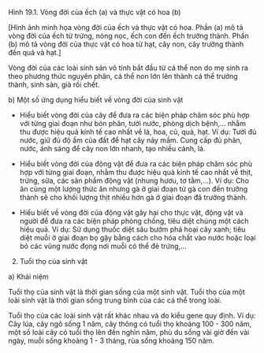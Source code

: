 Hình 19.1. Vòng đời của ếch (a) và thực vật có hoa (b)

[Hình ảnh minh họa vòng đời của ếch và thực vật có hoa. Phần (a) mô tả vòng đời của ếch từ trứng, nòng nọc, ếch con đến ếch trưởng thành. Phần (b) mô tả vòng đời của thực vật có hoa từ hạt, cây non, cây trưởng thành đến quả và hạt.]

Vòng đời của các loài sinh sản vô tính bắt đầu từ cá thể non do mẹ sinh ra theo phương thức nguyên phân, cá thể non lớn lên thành cá thể trưởng thành, sinh sản, già rồi chết.

b) Một số ứng dụng hiểu biết về vòng đời của sinh vật

- Hiểu biết vòng đời của cây để đưa ra các biện pháp chăm sóc phù hợp với từng giai đoạn như bón phân, tưới nước, phòng dịch bệnh,... nhằm thu được hiệu quả kinh tế cao nhất về lá, hoa, củ, quả, hạt. Ví dụ: Tưới đủ nước, giữ đủ độ ẩm của đất để hạt cây nảy mầm. Cung cấp đủ phân, nước, ánh sáng để cây non lớn nhanh, tạo nhiều cành, lá.

- Hiểu biết vòng đời của động vật để đưa ra các biện pháp chăm sóc phù hợp với từng giai đoạn, nhằm thu được hiệu quả kinh tế cao nhất về thịt, trứng, sữa, các sản phẩm động vật (nhung hươu, tơ tằm,...). Ví dụ: Cho ăn cùng một lượng thức ăn nhưng gà ở giai đoạn từ gà con đến trưởng thành sẽ cho khối lượng thịt nhiều hơn gà ở giai đoạn đã trưởng thành.

- Hiểu biết về vòng đời của động vật gây hại cho thực vật, động vật và người để đưa ra các biện pháp phòng chống, tiêu diệt chúng một cách hiệu quả. Ví dụ: Sử dụng thuốc diệt sâu bướm phá hoại cây xanh; tiêu diệt muỗi ở giai đoạn bọ gậy bằng cách cho hóa chất vào nước hoặc loại bỏ các vũng nước đọng nơi muỗi có thể đẻ trứng,...

2. Tuổi thọ của sinh vật

a) Khái niệm

Tuổi thọ của sinh vật là thời gian sống của một sinh vật. Tuổi thọ của một loài sinh vật là thời gian sống trung bình của các cá thể trong loài.

Tuổi thọ của các loài sinh vật rất khác nhau và do kiểu gene quy định. Ví dụ: Cây lúa, cây ngô sống 1 năm, cây thông có tuổi thọ khoảng 100 - 300 năm, một số loài cây có tuổi thọ lên đến nghìn năm, phù du sống vài giờ đến vài ngày, muỗi sống khoảng 1 - 3 tháng, rùa sống khoảng 150 năm.